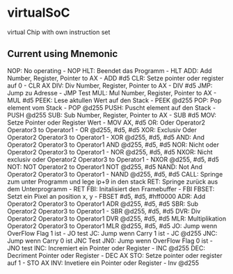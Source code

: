 # virtualSoC
virtual Chip with own instruction set

## Current using Mnemonic
NOP: No operating - NOP
HLT: Beendet das Programm - HLT
ADD: Add Number, Register, Pointer to AX - ADD #d5
CLR: Setze pointer oder register auf 0 - CLR AX
DIV: Div Number, Register, Pointer to AX - DIV #d5
JMP: Jump zu Adresse - JMP Test
MUL: Mul Number, Register, Pointer to AX - MUL #d5
PEEK: Lese aktullen Wert auf den Stack  - PEEK @d255
POP: Pop element vom Stack - POP @d255
PUSH: Puscht element auf den Stack - PUSH @d255
SUB: Sub Number, Register, Pointer to AX - SUB #d5
MOV: Setze Pointer oder Register Wert   - MOV AX, #d5
OR: Oder Operator2 Operator3 to Operator1 - OR @d255, #d5, #d5
XOR: Exclusiv Oder Operator2 Operator3 to Operator1 - XOR @d255, #d5, #d5
AND: And Operator2 Operator3 to Operator1 AND @d255, #d5, #d5
NOR: Nicht oder Operator2 Operator3 to Operator1 - NOR @d255, #d5, #d5
NXOR: Nicht exclusiv oder Operator2 Operator3 to Operator1 - NXOR @d255, #d5, #d5
NOT: NOT Operator2 to Operator1 NOT @d255, #d5
NAND: Not And Operator2 Operator3 to Operator1 - NAND @d255, #d5, #d5
CALL: Springe zum unter Programm und lege ip+9 in den stack
RET: Springe zurück aus dem Unterprogramm - RET
FBI: Initalisiert den Framebuffer - FBI
FBSET: Setzt ein Pixel an position x, y - FBSET #d5, #d5, #hff0000
ADR: Add Operator2 Operator3 to Operator1 ADR @d255, #d5, #d5
SBR: Sub Operator2 Operator3 to Operator1 - SBR @d255, #d5, #d5
DVR: Div Operator2 Operator3 to Operator1 DVR @d255, #d5, #d5
MLR: Multiplikation Operator2 Operator3 to Operator1 MLR @d255, #d5, #d5
JO: Jump wenn OverFlow Flag 1 ist - JO test
JC: Jump wenn Carry 1 ist - JC @d255
JNC: Jump wenn Carry 0 ist JNC Test
JN0: Jump wenn OverFlow Flag 0 ist - JNO test
INC: Incremiert ein Pointer oder Register - INC @d255
DEC: Decriment Pointer oder Register - DEC AX
STO: Setze pointer oder register auf 1 - STO AX
INV: Invetiere ein Pointer oder Register - Inv @d255

